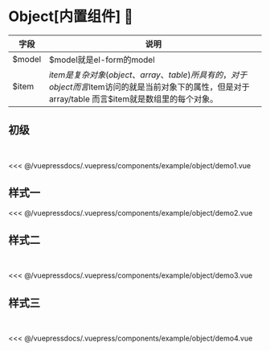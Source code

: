 
# Object[内置组件] 🌟


字段|说明
-|-
$model| $model就是el-form的model
$item| $item是复杂对象(object、array、table)所具有的， 对于object而言$item访问的就是当前对象下的属性，但是对于 array/table 而言$item就是数组里的每个对象。

## 初级
  

<demo-block>
<example-object-demo1 slot="source"/>
<<< @/vuepressdocs/.vuepress/components/example/object/demo1.vue
</demo-block>

## 样式一


<demo-block>
<example-object-demo2 slot="source"/>
<<< @/vuepressdocs/.vuepress/components/example/object/demo2.vue
</demo-block>

## 样式二
  

<demo-block>
<example-object-demo3 slot="source"/>
<<< @/vuepressdocs/.vuepress/components/example/object/demo3.vue
</demo-block>


## 样式三
  

<demo-block>
<example-object-demo4 slot="source"/>
<<< @/vuepressdocs/.vuepress/components/example/object/demo4.vue
</demo-block>